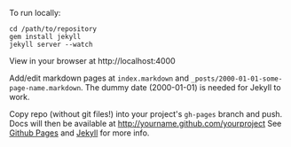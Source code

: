 To run locally:

    cd /path/to/repository
    gem install jekyll
    jekyll server --watch

View in your browser at http://localhost:4000

Add/edit markdown pages at `index.markdown` and `_posts/2000-01-01-some-page-name.markdown`.
The dummy date (2000-01-01) is needed for Jekyll to work.

Copy repo (without git files!) into your project's `gh-pages` branch and push.
Docs will then be available at http://yourname.github.com/yourproject
See [Github Pages](http://pages.github.com) and [Jekyll](http://jekyllrb.com) for more info.

